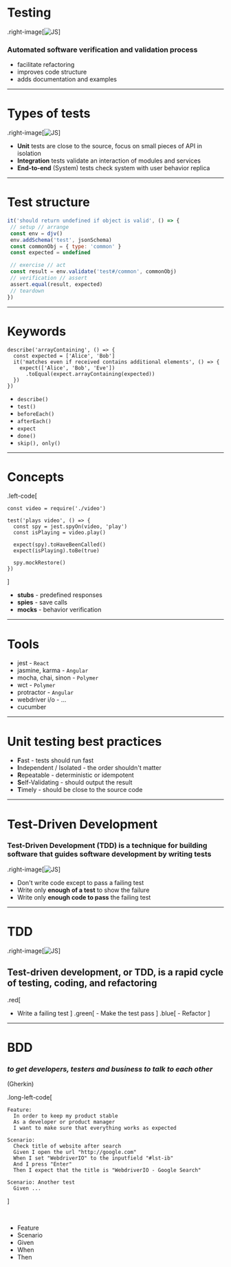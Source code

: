 # Testing

.right-image[![JS](assets/tdd/tests.png)]

### Automated software verification and validation process

- facilitate refactoring
- improves code structure
- adds documentation and examples

---

# Types of tests

.right-image[![JS](assets/tdd/pyramid.png)]

- **Unit** tests are close to the source, focus on small pieces of API in isolation
- **Integration** tests validate an interaction of modules and services
- **End-to-end** (System) tests check system with user behavior replica

---

# Test structure

```javascript
it('should return undefined if object is valid', () => {
 // setup // arrange
 const env = djv()
 env.addSchema('test', jsonSchema)
 const commonObj = { type: 'common' }
 const expected = undefined

 // exercise // act
 const result = env.validate('test#/common', commonObj)
 // verification // assert
 assert.equal(result, expected)
 // teardown
})
```

---

# Keywords

```
describe('arrayContaining', () => {
  const expected = ['Alice', 'Bob']
  it('matches even if received contains additional elements', () => {
    expect(['Alice', 'Bob', 'Eve'])
      .toEqual(expect.arrayContaining(expected))
  })
})
```

- `describe()`
- `test()`
- `beforeEach()` 
- `afterEach()`
- `expect`
- `done()`
- `skip(), only()`

---

# Concepts

.left-code[
```
const video = require('./video')

test('plays video', () => {
  const spy = jest.spyOn(video, 'play')
  const isPlaying = video.play()

  expect(spy).toHaveBeenCalled()
  expect(isPlaying).toBe(true)

  spy.mockRestore()
})
```
]

- **stubs** - predefined responses
- **spies** - save calls
- **mocks** - behavior verification

---

# Tools

- jest - `React`
- jasmine, karma - `Angular`
- mocha, chai, sinon - `Polymer`
- wct - `Polymer`
- protractor - `Angular`
- webdriver i/o - ...
- cucumber

---

# Unit testing best practices

- **F**ast - tests should run fast
- **I**ndependent / Isolated - the order shouldn't matter
- **R**epeatable - deterministic or idempotent
- **S**elf-Validating - should output the result
- **T**imely - should be close to the source code

---

# Test-Driven Development

### Test-Driven Development (TDD) is a technique for building software that guides software development by writing tests

.right-image[![JS](assets/tdd/tdd_algorithm.png)]

- Don't write code except to pass a failing test
- Write only **enough of a test** to show the failure
- Write only **enough code to pass** the failing test

---

# TDD 

.right-image[![JS](assets/tdd/tdd_algorithm.png)]

## Test-driven development, or TDD, is a rapid cycle of testing, coding, and refactoring

.red[ 
  - Write a failing test 
]
.green[ - Make the test pass ]
.blue[ - Refactor ]

---

# BDD

### *to get developers, testers and business to talk to each other*

(Gherkin)

.long-left-code[
```gherkin
Feature: 
  In order to keep my product stable 
  As a developer or product manager 
  I want to make sure that everything works as expected
  
Scenario: 
  Check title of website after search 
  Given I open the url "http://google.com" 
  When I set "WebdriverIO" to the inputfield "#lst-ib" 
  And I press "Enter" 
  Then I expect that the title is "WebdriverIO - Google Search"
  
Scenario: Another test 
  Given ...
```
]

<br>

- Feature
- Scenario
- Given
- When
- Then
